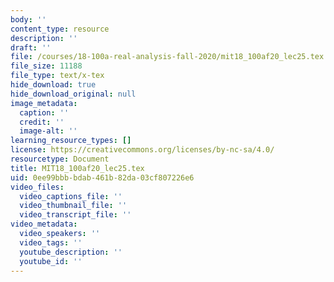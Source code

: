```yaml
---
body: ''
content_type: resource
description: ''
draft: ''
file: /courses/18-100a-real-analysis-fall-2020/mit18_100af20_lec25.tex
file_size: 11188
file_type: text/x-tex
hide_download: true
hide_download_original: null
image_metadata:
  caption: ''
  credit: ''
  image-alt: ''
learning_resource_types: []
license: https://creativecommons.org/licenses/by-nc-sa/4.0/
resourcetype: Document
title: MIT18_100af20_lec25.tex
uid: 0ee99bbb-bdab-461b-82da-03cf807226e6
video_files:
  video_captions_file: ''
  video_thumbnail_file: ''
  video_transcript_file: ''
video_metadata:
  video_speakers: ''
  video_tags: ''
  youtube_description: ''
  youtube_id: ''
---
```

